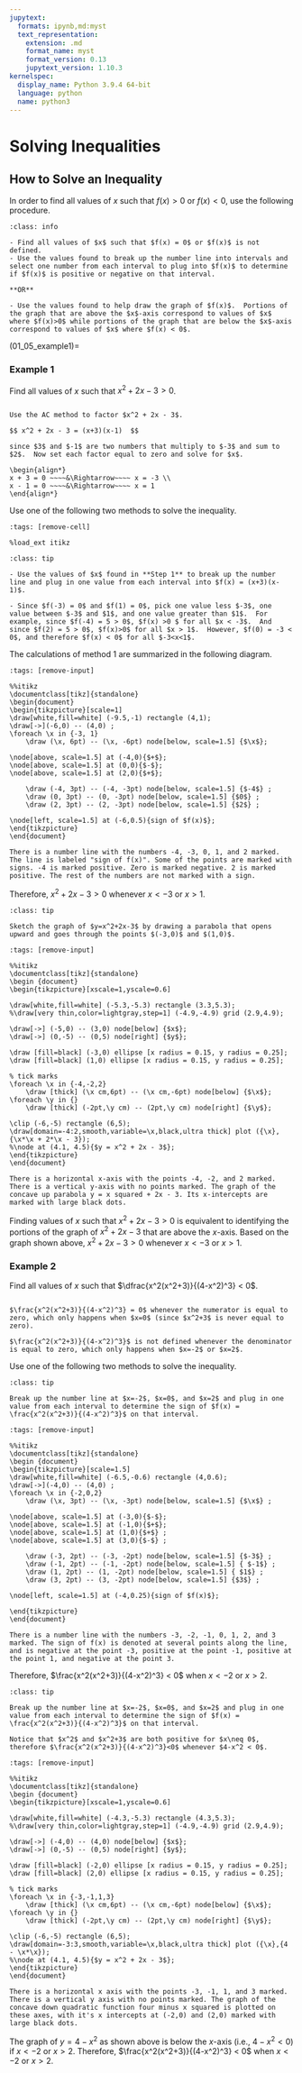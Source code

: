 ```yaml
---
jupytext:
  formats: ipynb,md:myst
  text_representation:
    extension: .md
    format_name: myst
    format_version: 0.13
    jupytext_version: 1.10.3
kernelspec:
  display_name: Python 3.9.4 64-bit
  language: python
  name: python3
---
```

# Solving Inequalities

## How to Solve an Inequality

In order to find all values of $x$ such that $f(x)>0$ or $f(x)<0$, use the following procedure.

```{admonition} Solving an inequality
:class: info

- Find all values of $x$ such that $f(x) = 0$ or $f(x)$ is not defined.
- Use the values found to break up the number line into intervals and select one number from each interval to plug into $f(x)$ to determine if $f(x)$ is positive or negative on that interval.

**OR**

- Use the values found to help draw the graph of $f(x)$.  Portions of the graph that are above the $x$-axis correspond to values of $x$ where $f(x)>0$ while portions of the graph that are below the $x$-axis correspond to values of $x$ where $f(x) < 0$.
```

(01_05_example1)=
### Example 1

Find all values of $x$ such that $x^2 + 2x - 3 > 0$.


```{dropdown} **Step 1:** Find all values of $x$ such that $x^2 + 2x - 3 = 0$.

Use the AC method to factor $x^2 + 2x - 3$.

$$ x^2 + 2x - 3 = (x+3)(x-1)  $$

since $3$ and $-1$ are two numbers that multiply to $-3$ and sum to $2$.  Now set each factor equal to zero and solve for $x$.

\begin{align*}
x + 3 = 0 ~~~~&\Rightarrow~~~~ x = -3 \\
x - 1 = 0 ~~~~&\Rightarrow~~~~ x = 1 
\end{align*}
```

Use one of the following two methods to solve the inequality. 

```{code-cell}
:tags: [remove-cell]

%load_ext itikz
```

```{admonition} Method 1
:class: tip

- Use the values of $x$ found in **Step 1** to break up the number line and plug in one value from each interval into $f(x) = (x+3)(x-1)$. 

- Since $f(-3) = 0$ and $f(1) = 0$, pick one value less $-3$, one value between $-3$ and $1$, and one value greater than $1$.  For example, since $f(-4) = 5 > 0$, $f(x) >0 $ for all $x < -3$.  And since $f(2) = 5 > 0$, $f(x)>0$ for all $x > 1$.  However, $f(0) = -3 < 0$, and therefore $f(x) < 0$ for all $-3<x<1$. 
```

The calculations of method 1 are summarized in the following diagram.

```{code-cell}
:tags: [remove-input]

%%itikz
\documentclass[tikz]{standalone}
\begin{document}
\begin{tikzpicture}[scale=1]
\draw[white,fill=white] (-9.5,-1) rectangle (4,1);
\draw[->](-6,0) -- (4,0) ;
\foreach \x in {-3, 1}
	\draw (\x, 6pt) -- (\x, -6pt) node[below, scale=1.5] {$\x$};
	
\node[above, scale=1.5] at (-4,0){$+$};
\node[above, scale=1.5] at (0,0){$-$};
\node[above, scale=1.5] at (2,0){$+$};

	\draw (-4, 3pt) -- (-4, -3pt) node[below, scale=1.5] {$-4$} ;
	\draw (0, 3pt) -- (0, -3pt) node[below, scale=1.5] {$0$} ;
	\draw (2, 3pt) -- (2, -3pt) node[below, scale=1.5] {$2$} ;

\node[left, scale=1.5] at (-6,0.5){sign of $f(x)$};
\end{tikzpicture} 
\end{document}
```
```{dropdown} **Long Text Description**
There is a number line with the numbers -4, -3, 0, 1, and 2 marked. The line is labeled "sign of f(x)". Some of the points are marked with signs. -4 is marked positive. Zero is marked negative. 2 is marked positive. The rest of the numbers are not marked with a sign.
```
Therefore, $x^2+2x-3 >0$ whenever $x<-3$ or $x>1$.


```{admonition} Method 2
:class: tip

Sketch the graph of $y=x^2+2x-3$ by drawing a parabola that opens upward and goes through the points $(-3,0)$ and $(1,0)$.
```

```{code-cell}
:tags: [remove-input]

%%itikz
\documentclass[tikz]{standalone}
\begin {document}
\begin{tikzpicture}[xscale=1,yscale=0.6]

\draw[white,fill=white] (-5.3,-5.3) rectangle (3.3,5.3);
%\draw[very thin,color=lightgray,step=1] (-4.9,-4.9) grid (2.9,4.9);

\draw[->] (-5,0) -- (3,0) node[below] {$x$};
\draw[->] (0,-5) -- (0,5) node[right] {$y$};
       
\draw [fill=black] (-3,0) ellipse [x radius = 0.15, y radius = 0.25];
\draw [fill=black] (1,0) ellipse [x radius = 0.15, y radius = 0.25];

% tick marks
\foreach \x in {-4,-2,2} 
	\draw [thick] (\x cm,6pt) -- (\x cm,-6pt) node[below] {$\x$};
\foreach \y in {} 
	\draw [thick] (-2pt,\y cm) -- (2pt,\y cm) node[right] {$\y$};
	
\clip (-6,-5) rectangle (6,5);
\draw[domain=-4:2,smooth,variable=\x,black,ultra thick] plot ({\x},{\x*\x + 2*\x - 3}); 
%\node at (4.1, 4.5){$y = x^2 + 2x - 3$};
\end{tikzpicture}
\end{document}
```
```{dropdown} **Long Text Description**
There is a horizontal x-axis with the points -4, -2, and 2 marked. There is a vertical y-axis with no points marked. The graph of the concave up parabola y = x squared + 2x - 3. Its x-intercepts are marked with large black dots.
```

Finding values of $x$ such that $x^2+2x-3 > 0$ is equivalent to identifying the portions of the graph of $x^2+2x-3$ that are above the $x$-axis.  Based on the graph shown above, $x^2+2x-3 >0$ whenever $x<-3$ or $x>1$.





### Example 2
Find all values of $x$ such that $\dfrac{x^2(x^2+3)}{(4-x^2)^3} < 0$.



```{dropdown} **Step 1:** Find all $x$ such that $\frac{x^2(x^2+3)}{(4-x^2)^3} = 0$ or is not defined. 

$\frac{x^2(x^2+3)}{(4-x^2)^3} = 0$ whenever the numerator is equal to zero, which only happens when $x=0$ (since $x^2+3$ is never equal to zero).

$\frac{x^2(x^2+3)}{(4-x^2)^3}$ is not defined whenever the denominator is equal to zero, which only happens when $x=-2$ or $x=2$.
```


Use one of the following two methods to solve the inequality. 

```{admonition} Method 1
:class: tip

Break up the number line at $x=-2$, $x=0$, and $x=2$ and plug in one value from each interval to determine the sign of $f(x) = \frac{x^2(x^2+3)}{(4-x^2)^3}$ on that interval.
```


```{code-cell}
:tags: [remove-input]

%%itikz
\documentclass[tikz]{standalone}
\begin {document}
\begin{tikzpicture}[scale=1.5]
\draw[white,fill=white] (-6.5,-0.6) rectangle (4,0.6);
\draw[->](-4,0) -- (4,0) ;
\foreach \x in {-2,0,2}
	\draw (\x, 3pt) -- (\x, -3pt) node[below, scale=1.5] {$\x$} ;
	
\node[above, scale=1.5] at (-3,0){$-$};
\node[above, scale=1.5] at (-1,0){$+$};
\node[above, scale=1.5] at (1,0){$+$} ;
\node[above, scale=1.5] at (3,0){$-$} ;

	\draw (-3, 2pt) -- (-3, -2pt) node[below, scale=1.5] {$-3$} ;
	\draw (-1, 2pt) -- (-1, -2pt) node[below, scale=1.5] { $-1$} ;
	\draw (1, 2pt) -- (1, -2pt) node[below, scale=1.5] { $1$} ;
	\draw (3, 2pt) -- (3, -2pt) node[below, scale=1.5] {$3$} ;

\node[left, scale=1.5] at (-4,0.25){sign of $f(x)$};

\end{tikzpicture} 
\end{document}
```
```{dropdown} **Long Text Description**
There is a number line with the numbers -3, -2, -1, 0, 1, 2, and 3 marked. The sign of f(x) is denoted at several points along the line, and is negative at the point -3, positive at the point -1, positive at the point 1, and negative at the point 3.
```
Therefore, $\frac{x^2(x^2+3)}{(4-x^2)^3} < 0$ when $x<-2$ or $x>2$.


```{admonition} Method 2
:class: tip

Break up the number line at $x=-2$, $x=0$, and $x=2$ and plug in one value from each interval to determine the sign of $f(x) = \frac{x^2(x^2+3)}{(4-x^2)^3}$ on that interval.

Notice that $x^2$ and $x^2+3$ are both positive for $x\neq 0$, therefore $\frac{x^2(x^2+3)}{(4-x^2)^3}<0$ whenever $4-x^2 < 0$.
```


```{code-cell}
:tags: [remove-input]

%%itikz
\documentclass[tikz]{standalone}
\begin {document}
\begin{tikzpicture}[xscale=1,yscale=0.6]

\draw[white,fill=white] (-4.3,-5.3) rectangle (4.3,5.3);
%\draw[very thin,color=lightgray,step=1] (-4.9,-4.9) grid (2.9,4.9);

\draw[->] (-4,0) -- (4,0) node[below] {$x$};
\draw[->] (0,-5) -- (0,5) node[right] {$y$};
       
\draw [fill=black] (-2,0) ellipse [x radius = 0.15, y radius = 0.25];
\draw [fill=black] (2,0) ellipse [x radius = 0.15, y radius = 0.25];

% tick marks
\foreach \x in {-3,-1,1,3} 
	\draw [thick] (\x cm,6pt) -- (\x cm,-6pt) node[below] {$\x$};
\foreach \y in {} 
	\draw [thick] (-2pt,\y cm) -- (2pt,\y cm) node[right] {$\y$};
	
\clip (-6,-5) rectangle (6,5);
\draw[domain=-3:3,smooth,variable=\x,black,ultra thick] plot ({\x},{4 - \x*\x}); 
%\node at (4.1, 4.5){$y = x^2 + 2x - 3$};
\end{tikzpicture}
\end{document}
```
```{dropdown} **Long Text Description**
There is a horizontal x axis with the points -3, -1, 1, and 3 marked. There is a vertical y axis with no points marked. The graph of the concave down quadratic function four minus x squared is plotted on these axes, with it's x intercepts at (-2,0) and (2,0) marked with large black dots.
```
The graph of $y = 4-x^2$ as shown above is below the $x$-axis (i.e., $4-x^2 < 0$) if $x<-2$ or $x>2$.  Therefore, $\frac{x^2(x^2+3)}{(4-x^2)^3} < 0$ when $x<-2$ or $x>2$.
